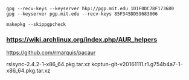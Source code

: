 
    gpg --recv-keys --keyserver hkp://pgp.mit.edu 1D1F0DC78F173680
    gpg --keyserver pgp.mit.edu --recv-keys 85F345DD59683006

    makepkg --skippgpcheck

### https://wiki.archlinux.org/index.php/AUR_helpers

https://github.com/rmarquis/pacaur

rslsync-2.4.2-1-x86_64.pkg.tar.xz
kcptun-git-v20161111.r1.g754b4a7-1-x86_64.pkg.tar.xz


